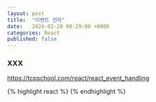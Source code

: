 ```yaml
---
layout: post
title:  "이벤트 전파"
date:   2024-02-20 00:29:00 +0900
categories: React
published: false
---
```


### XXX

https://tcpschool.com/react/react_event_handling

{% highlight react %}
{% endhighlight %}